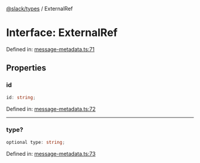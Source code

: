 [@slack/types](../index.md) / ExternalRef

# Interface: ExternalRef

Defined in: [message-metadata.ts:71](https://github.com/slackapi/node-slack-sdk/blob/main/packages/types/src/message-metadata.ts#L71)

## Properties

### id

```ts
id: string;
```

Defined in: [message-metadata.ts:72](https://github.com/slackapi/node-slack-sdk/blob/main/packages/types/src/message-metadata.ts#L72)

***

### type?

```ts
optional type: string;
```

Defined in: [message-metadata.ts:73](https://github.com/slackapi/node-slack-sdk/blob/main/packages/types/src/message-metadata.ts#L73)
